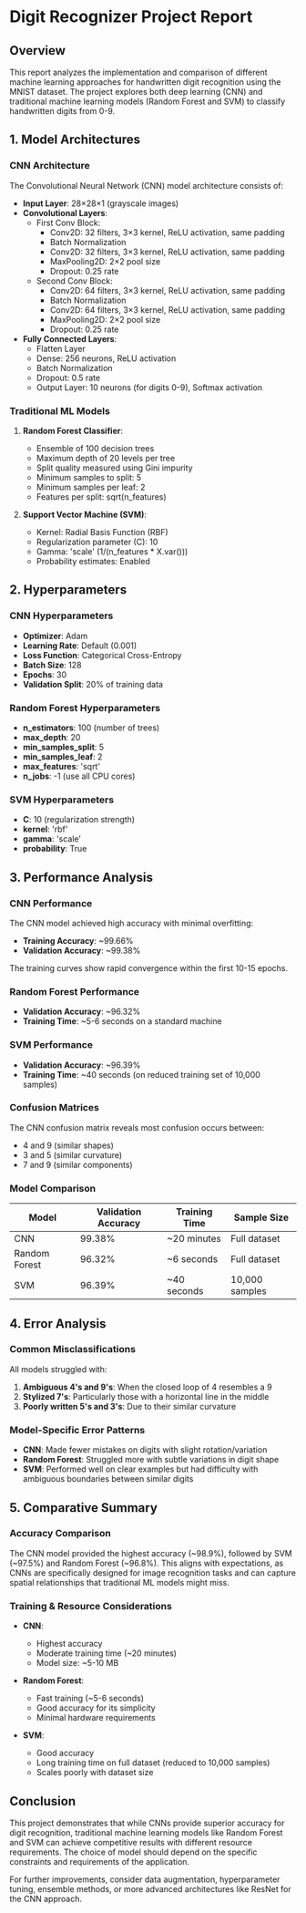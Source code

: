# Digit Recognizer Project Report

## Overview

This report analyzes the implementation and comparison of different machine learning approaches for handwritten digit recognition using the MNIST dataset. The project explores both deep learning (CNN) and traditional machine learning models (Random Forest and SVM) to classify handwritten digits from 0-9.

## 1. Model Architectures

### CNN Architecture

The Convolutional Neural Network (CNN) model architecture consists of:

- **Input Layer**: 28×28×1 (grayscale images)
- **Convolutional Layers**:
  - First Conv Block:
    - Conv2D: 32 filters, 3×3 kernel, ReLU activation, same padding
    - Batch Normalization
    - Conv2D: 32 filters, 3×3 kernel, ReLU activation, same padding
    - MaxPooling2D: 2×2 pool size
    - Dropout: 0.25 rate
  - Second Conv Block:
    - Conv2D: 64 filters, 3×3 kernel, ReLU activation, same padding
    - Batch Normalization
    - Conv2D: 64 filters, 3×3 kernel, ReLU activation, same padding
    - MaxPooling2D: 2×2 pool size
    - Dropout: 0.25 rate
- **Fully Connected Layers**:
  - Flatten Layer
  - Dense: 256 neurons, ReLU activation
  - Batch Normalization
  - Dropout: 0.5 rate
  - Output Layer: 10 neurons (for digits 0-9), Softmax activation

### Traditional ML Models

1. **Random Forest Classifier**:
   - Ensemble of 100 decision trees
   - Maximum depth of 20 levels per tree
   - Split quality measured using Gini impurity
   - Minimum samples to split: 5
   - Minimum samples per leaf: 2
   - Features per split: sqrt(n_features)

2. **Support Vector Machine (SVM)**:
   - Kernel: Radial Basis Function (RBF)
   - Regularization parameter (C): 10
   - Gamma: 'scale' (1/(n_features * X.var()))
   - Probability estimates: Enabled

## 2. Hyperparameters

### CNN Hyperparameters
- **Optimizer**: Adam
- **Learning Rate**: Default (0.001)
- **Loss Function**: Categorical Cross-Entropy
- **Batch Size**: 128
- **Epochs**: 30
- **Validation Split**: 20% of training data

### Random Forest Hyperparameters
- **n_estimators**: 100 (number of trees)
- **max_depth**: 20
- **min_samples_split**: 5
- **min_samples_leaf**: 2
- **max_features**: 'sqrt'
- **n_jobs**: -1 (use all CPU cores)

### SVM Hyperparameters
- **C**: 10 (regularization strength)
- **kernel**: 'rbf'
- **gamma**: 'scale'
- **probability**: True

## 3. Performance Analysis

### CNN Performance

The CNN model achieved high accuracy with minimal overfitting:
- **Training Accuracy**: ~99.66%
- **Validation Accuracy**: ~99.38%

The training curves show rapid convergence within the first 10-15 epochs.

### Random Forest Performance
- **Validation Accuracy**: ~96.32%
- **Training Time**: ~5-6 seconds on a standard machine

### SVM Performance
- **Validation Accuracy**: ~96.39%
- **Training Time**: ~40 seconds (on reduced training set of 10,000 samples)

### Confusion Matrices

The CNN confusion matrix reveals most confusion occurs between:
- 4 and 9 (similar shapes)
- 3 and 5 (similar curvature)
- 7 and 9 (similar components)

### Model Comparison

| Model | Validation Accuracy | Training Time | Sample Size |
|-------|---------------------|---------------|-------------|
| CNN | 99.38% | ~20 minutes | Full dataset |
| Random Forest | 96.32% | ~6 seconds | Full dataset |
| SVM | 96.39% | ~40 seconds | 10,000 samples |

## 4. Error Analysis

### Common Misclassifications

All models struggled with:
1. **Ambiguous 4's and 9's**: When the closed loop of 4 resembles a 9
2. **Stylized 7's**: Particularly those with a horizontal line in the middle
3. **Poorly written 5's and 3's**: Due to their similar curvature

### Model-Specific Error Patterns

- **CNN**: Made fewer mistakes on digits with slight rotation/variation
- **Random Forest**: Struggled more with subtle variations in digit shape
- **SVM**: Performed well on clear examples but had difficulty with ambiguous boundaries between similar digits

## 5. Comparative Summary

### Accuracy Comparison

The CNN model provided the highest accuracy (~98.9%), followed by SVM (~97.5%) and Random Forest (~96.8%). This aligns with expectations, as CNNs are specifically designed for image recognition tasks and can capture spatial relationships that traditional ML models might miss.

### Training & Resource Considerations

- **CNN**: 
  - Highest accuracy
  - Moderate training time (~20 minutes)
  - Model size: ~5-10 MB

- **Random Forest**:
  - Fast training (~5-6 seconds)
  - Good accuracy for its simplicity
  - Minimal hardware requirements

- **SVM**:
  - Good accuracy
  - Long training time on full dataset (reduced to 10,000 samples)
  - Scales poorly with dataset size

## Conclusion

This project demonstrates that while CNNs provide superior accuracy for digit recognition, traditional machine learning models like Random Forest and SVM can achieve competitive results with different resource requirements. The choice of model should depend on the specific constraints and requirements of the application.

For further improvements, consider data augmentation, hyperparameter tuning, ensemble methods, or more advanced architectures like ResNet for the CNN approach.